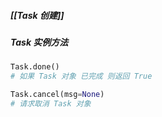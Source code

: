 ##### [[Task 创建]]
##### Task 实例方法
```python
Task.done()
# 如果 Task 对象 已完成 则返回 True

Task.cancel(msg=None)
# 请求取消 Task 对象
```